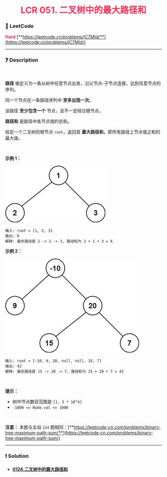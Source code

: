 <h1 style="text-align: center;"> <span style="color: #FF2D55;">LCR 051. 二叉树中的最大路径和</span> </h1>

### 🚀 LeetCode

<base target="_blank">

<span style="color: #FF2D55;">**Hard**</span> [**https://leetcode.cn/problems/jC7MId/**](https://leetcode.cn/problems/jC7MId/)

---

### ❓ Description

<br/>

**路径** 被定义为一条从树中任意节点出发，沿父节点-子节点连接，达到任意节点的序列。

同一个节点在一条路径序列中 **至多出现一次**。

该路径 **至少包含一个** 节点，且不一定经过根节点。

**路径和** 是路径中各节点值的总和。

给定一个二叉树的根节点 `root`，返回其 **最大路径和**，即所有路径上节点值之和的最大值。

<br/>

**示例 1：**

<img src="../../public/lcr051/binary-tree-1.jpg" alt="binary-tree-1.jpg"/>

```
输入: root = [1, 2, 3]
输出: 6
解释: 最优路径是 2 -> 1 -> 3, 路径和为 2 + 1 + 3 = 6
```

**示例 2：**

<img src="../../public/lcr051/binary-tree-2.jpg" alt="binary-tree-2.jpg"/>

```
输入: root = [-10, 9, 20, null, null, 15, 7]
输出: 42
解释: 最优路径是 15 -> 20 -> 7, 路径和为 15 + 20 + 7 = 42
```

<br/>

**提示：**

* 树中节点数目范围是 `[1, 3 * 10^4]`
* `-1000 <= Node.val <= 1000`

<br/>

**注意：** 本题与主站 `124` 题相同：[**https://leetcode-cn.com/problems/binary-tree-maximum-path-sum/**](https://leetcode-cn.com/problems/binary-tree-maximum-path-sum/)

---

### ❗ Solution

* [**0124.二叉树中的最大路径和**](./0124.二叉树中的最大路径和.md)
